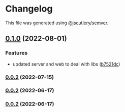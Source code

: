 # Changelog

This file was generated using [@jscutlery/semver](https://github.com/jscutlery/semver).

## [0.1.0](https://github.com/Crate-Network/crate/compare/@crate/ipfs-0.0.1...@crate/ipfs-0.1.0) (2022-08-01)

### Features

- updated server and web to deal with libs ([b7521dc](https://github.com/Crate-Network/crate/commit/b7521dc42d5842950c06014f36f0df0a4ad3343a))

### [0.0.2](https://github.com/Crate-Network/crate/compare/@crate/ipfs-0.0.1...@crate/ipfs-0.0.2) (2022-07-15)

### [0.0.2](https://github.com/Crate-Network/crate/compare/@crate/ipfs-0.0.1...@crate/ipfs-0.0.2) (2022-06-17)

### [0.0.2](https://github.com/Crate-Network/crate/compare/@crate/ipfs-0.0.1...@crate/ipfs-0.0.2) (2022-06-17)
